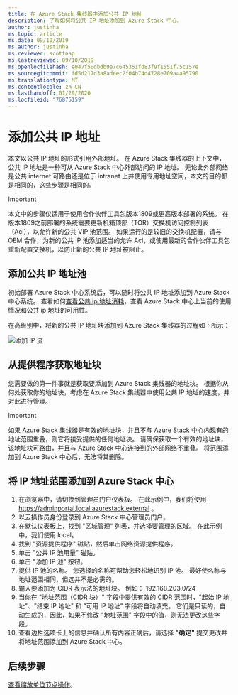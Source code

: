 ```yaml
---
title: 在 Azure Stack 集线器中添加公共 IP 地址
description: 了解如何将公共 IP 地址添加到 Azure Stack 中心。
author: justinha
ms.topic: article
ms.date: 09/10/2019
ms.author: justinha
ms.reviewer: scottnap
ms.lastreviewed: 09/10/2019
ms.openlocfilehash: e047f50dbdb9e7c645351fd83f9f1551f75c157e
ms.sourcegitcommit: fd5d217d3a8adeec2f04b74d4728e709a4a95790
ms.translationtype: MT
ms.contentlocale: zh-CN
ms.lasthandoff: 01/29/2020
ms.locfileid: "76875159"
---
```

# <a name="add-public-ip-addresses"></a>添加公共 IP 地址

本文以公共 IP 地址的形式引用外部地址。 在 Azure Stack 集线器的上下文中，公共 IP 地址是一种可从 Azure Stack 中心外部访问的 IP 地址。 无论此外部网络是公共 internet 可路由还是位于 intranet 上并使用专用地址空间，本文的目的都是相同的，这些步骤是相同的。

> [!IMPORTANT]
> 本文中的步骤仅适用于使用合作伙伴工具包版本1809或更高版本部署的系统。 在版本1809之前部署的系统需要更新机箱顶部（TOR）交换机访问控制列表（Acl），以允许新的公共 VIP 池范围。 如果运行的是较旧的交换机配置，请与 OEM 合作，为新的公共 IP 池添加适当的允许 Acl，或使用最新的合作伙伴工具包重新配置交换机，以防止新的公共 IP 地址被阻止。

## <a name="add-a-public-ip-address-pool"></a>添加公共 IP 地址池
初始部署 Azure Stack 中心系统后，可以随时将公共 IP 地址添加到 Azure Stack 中心系统。 查看如何[查看公共 ip 地址消耗](azure-stack-viewing-public-ip-address-consumption.md)，查看 Azure Stack 中心上当前的使用情况和公共 ip 地址的可用性。

在高级别中，将新的公共 IP 地址块添加到 Azure Stack 集线器的过程如下所示：

 ![添加 IP 流](media/azure-stack-add-ips/flow.PNG)

## <a name="obtain-the-address-block-from-your-provider"></a>从提供程序获取地址块
您需要做的第一件事就是获取要添加到 Azure Stack 集线器的地址块。 根据你从何处获取你的地址块，考虑在 Azure Stack 集线器中使用公共 IP 地址的速度，并对此进行管理。

> [!IMPORTANT]
> 如果 Azure Stack 集线器是有效的地址块，并且不与 Azure Stack 中心内现有的地址范围重叠，则它将接受提供的任何地址块。 请确保获取一个有效的地址块，该地址块可路由，并且与 Azure Stack 中心连接到的外部网络不重叠。 将范围添加到 Azure Stack 中心后，无法将其删除。

## <a name="add-the-ip-address-range-to-azure-stack-hub"></a>将 IP 地址范围添加到 Azure Stack 中心

1. 在浏览器中，请切换到管理员门户仪表板。 在此示例中，我们将使用 https://adminportal.local.azurestack.external 。
2. 以云操作员身份登录到 Azure Stack 中心管理员门户。
3. 在默认仪表板上，找到 "区域管理" 列表，并选择要管理的区域。 在此示例中，我们使用 local。
4. 找到 "资源提供程序" 磁贴，然后单击网络资源提供程序。
5. 单击 "公共 IP 池用量" 磁贴。
6. 单击 "添加 IP 池" 按钮。
7. 提供 IP 池的名称。 您选择的名称可帮助您轻松地识别 IP 池。 最好使名称与地址范围相同，但这并不是必需的。
8. 输入要添加为 CIDR 表示法的地址块。 例如： 192.168.203.0/24
9. 当你在 "地址范围（CIDR 块）" 字段中提供有效的 CIDR 范围时，"起始 IP 地址"、"结束 IP 地址" 和 "可用 IP 地址" 字段将自动填充。 它们是只读的，自动生成的，因此，如果不修改 "地址范围" 字段中的值，则无法更改这些字段。
10. 查看边栏选项卡上的信息并确认所有内容正确后，请选择 **"确定"** 提交更改并将地址范围添加到 Azure Stack 中心。


## <a name="next-steps"></a>后续步骤 
[查看缩放单位节点操作](azure-stack-node-actions.md)。
